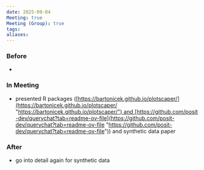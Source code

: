```yaml
---
date: 2025-09-04
Meeting: true
Meeting (Group): true
tags:
aliases:
---
```


### Before
- 

### In Meeting
- presented R packages ([https://bartonicek.github.io/plotscaper/](https://bartonicek.github.io/plotscaper/ "https://bartonicek.github.io/plotscaper/") and [https://github.com/posit-dev/querychat?tab=readme-ov-file](https://github.com/posit-dev/querychat?tab=readme-ov-file "https://github.com/posit-dev/querychat?tab=readme-ov-file")) and synthetic data paper

### After
- go into detail again for synthetic data